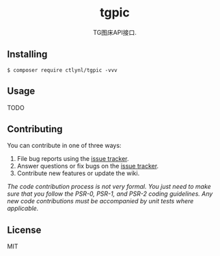 <h1 align="center"> tgpic </h1>

<p align="center"> TG图床API接口.</p>


## Installing

```shell
$ composer require ctlynl/tgpic -vvv
```

## Usage

TODO

## Contributing

You can contribute in one of three ways:

1. File bug reports using the [issue tracker](https://github.com/ctlynl/tgpic/issues).
2. Answer questions or fix bugs on the [issue tracker](https://github.com/ctlynl/tgpic/issues).
3. Contribute new features or update the wiki.

_The code contribution process is not very formal. You just need to make sure that you follow the PSR-0, PSR-1, and PSR-2 coding guidelines. Any new code contributions must be accompanied by unit tests where applicable._

## License

MIT